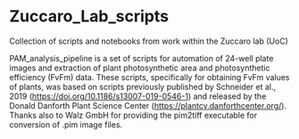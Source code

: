 # Zuccaro_Lab_scripts

Collection of scripts and notebooks from work within the Zuccaro lab (UoC)

PAM_analysis_pipeline is a set of scripts for automation of 24-well plate images and extraction of plant photosynthetic area and photosynthetic efficiency (FvFm) data. These scripts, specifically for obtaining FvFm values of plants, was based on scripts previously published by Schneider et al., 2019 (https://doi.org/10.1186/s13007-019-0546-1) and released by the Donald Danforth Plant Science Center (https://plantcv.danforthcenter.org/). Thanks also to Walz GmbH for providing the pim2tiff executable for conversion of .pim image files.
